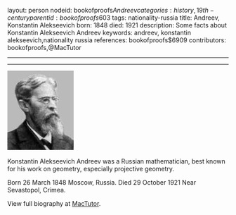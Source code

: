 layout: person
nodeid: bookofproofs$Andreev
categories: history,19th-century
parentid: bookofproofs$603
tags: nationality-russia
title: Andreev, Konstantin Alekseevich
born: 1848
died: 1921
description: Some facts about Konstantin Alekseevich Andreev
keywords: andreev, konstantin alekseevich,nationality russia
references: bookofproofs$6909
contributors: bookofproofs,@MacTutor

---


---

![Andreev.jpg](https://github.com/bookofproofs/bookofproofs.github.io/blob/main/_sources/_assets/images/portraits/Andreev.jpg?raw=true)

Konstantin Alekseevich Andreev was a Russian mathematician, best known for his work on geometry, especially projective geometry.

Born 26 March 1848 Moscow, Russia. Died 29 October 1921 Near Sevastopol, Crimea.


View full biography at [MacTutor](https://mathshistory.st-andrews.ac.uk/Biographies/Andreev/).